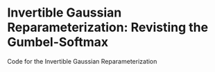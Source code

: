 # Invertible Gaussian Reparameterization: Revisting the Gumbel-Softmax
Code for the Invertible Gaussian Reparameterization
